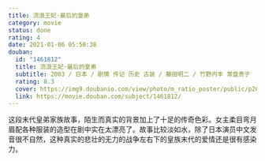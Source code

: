 ```yaml
---
title: 流浪王妃·最后的皇弟
category: movie
status: done
rating: 4
date: 2021-01-06 05:50:38
douban:
  id: "1461812"
  title: 流浪王妃·最后的皇弟
  subtitle: 2003 / 日本 / 剧情 传记 历史 古装 / 藤田明二 / 竹野内丰 常盘贵子
  rating: 8.3
  cover: https://img9.doubanio.com/view/photo/m_ratio_poster/public/p2083888865.jpg
  link: https://movie.douban.com/subject/1461812/
---
```


这段末代皇弟家族故事，陌生而真实的背景加上了十足的传奇色彩。女主柔目弯月眉配各种服装的造型在剧中实在太漂亮了。故事比较淡如水，除了日本演员中文发音很不自然，这种真实的悲壮的无力的战争左右下的皇族末代的爱情还是很有感染力。